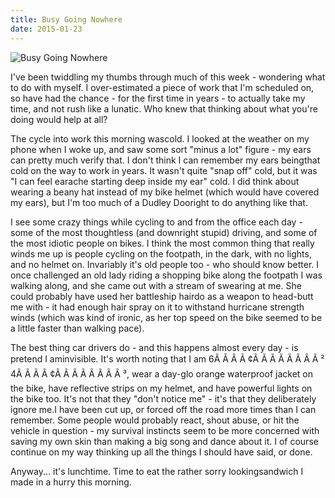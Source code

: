 ```yaml
---
title: Busy Going Nowhere
date: 2015-01-23
---
```


![Busy Going Nowhere](https://source.unsplash.com/dUPDhdeCN84/1600x900)

I've been twiddling my thumbs through much of this week - wondering what to do with myself. I over-estimated a piece of work that I'm scheduled on, so have had the chance - for the first time in years - to actually take my time, and not rush like a lunatic. Who knew that thinking about what you're doing would help at all?

The cycle into work this morning wascold. I looked at the weather on my phone when I woke up, and saw some sort "minus a lot" figure - my ears can pretty much verify that. I don't think I can remember my ears beingthat cold on the way to work in years. It wasn't quite "snap off" cold, but it was "I can feel earache starting deep inside my ear" cold. I did think about wearing a beany hat instead of my bike helmet (which would have covered my ears), but I'm too much of a Dudley Dooright to do anything like that.

I see some crazy things while cycling to and from the office each day - some of the most thoughtless (and downright stupid) driving, and some of the most idiotic people on bikes. I think the most common thing that really winds me up is people cycling on the footpath, in the dark, with no lights, and no helmet on. Invariably it's old people too - who should know better. I once challenged an old lady riding a shopping bike along the footpath I was walking along, and she came out with a stream of swearing at me. She could probably have used her battleship hairdo as a weapon to head-butt me with - it had enough hair spray on it to withstand hurricane strength winds (which was kind of ironic, as her top speed on the bike seemed to be a little faster than walking pace).

The best thing car drivers do - and this happens almost every day - is pretend I aminvisible. It's worth noting that I am 6Ã Ã Ã Ã ¢Ã Ã Ã Ã Ã Ã Ã Ã ² 4Ã Ã Ã Ã ¢Ã Ã Ã Ã Ã Ã Ã Ã ³, wear a day-glo orange waterproof jacket on the bike, have reflective strips on my helmet, and have powerful lights on the bike too. It's not that they "don't notice me" - it's that they deliberately ignore me.I have been cut up, or forced off the road more times than I can remember. Some people would probably react, shout abuse, or hit the vehicle in question - my survival instincts seem to be more concerned with saving my own skin than making a big song and dance about it. I of course continue on my way thinking up all the things I should have said, or done.

Anyway... it's lunchtime. Time to eat the rather sorry lookingsandwich I made in a hurry this morning.